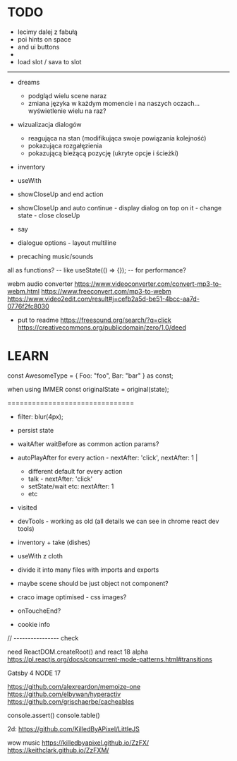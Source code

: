 # TODO

- lecimy dalej z fabułą
- poi hints on space 
- and ui buttons
-
- load slot / sava to slot



-----

- dreams
  - podgląd wielu scene naraz
  - zmiana języka w każdym momencie i na naszych oczach... wyświetlenie wielu na raz?

- wizualizacja dialogów
  - reagująca na stan (modifikująca swoje powiązania kolejność)
  - pokazująca rozgałęzienia
  - pokazującą bieżącą pozycję (ukryte opcje i ścieżki)
  
- inventory
- useWith

- showCloseUp and end action
- showCloseUp and auto continue - display dialog on top on it - change state - close closeUp

- say

- dialogue options - layout multiline

- precaching music/sounds

all as functions? -- like useState(() => {}); -- for performance?

webm audio converter
https://www.videoconverter.com/convert-mp3-to-webm.html
https://www.freeconvert.com/mp3-to-webm
https://www.video2edit.com/result#j=cefb2a5d-be51-4bcc-aa7d-0776f2fc8030

- put to readme
https://freesound.org/search/?q=click
https://creativecommons.org/publicdomain/zero/1.0/deed


LEARN
===============================

const AwesomeType = {
   Foo: "foo",
   Bar: "bar"
} as const;

when using IMMER
const originalState = original(state);

===============================


- filter: blur(4px);

- persist state
- waitAfter waitBefore as common action params?
- autoPlayAfter for every action - nextAfter: 'click', nextAfter: 1 |
   - different default for every action
   - talk - nextAfter: 'click'
   - setState/wait etc: nextAfter: 1
   - etc
- visited
- devTools - working as old (all details we can see in chrome react dev tools)
- inventory + take (dishes)
- useWith z cloth


- divide it into many files with imports and exports
- maybe scene should be just object not component?


- craco image optimised - css images?
- onToucheEnd?
- cookie info


// ---------------- check

need ReactDOM.createRoot() and react 18 alpha
https://pl.reactjs.org/docs/concurrent-mode-patterns.html#transitions

Gatsby 4
NODE 17

https://github.com/alexreardon/memoize-one
https://github.com/elbywan/hyperactiv
https://github.com/grischaerbe/cacheables

console.assert()
console.table()

2d:
https://github.com/KilledByAPixel/LittleJS

wow music
https://killedbyapixel.github.io/ZzFX/
https://keithclark.github.io/ZzFXM/

